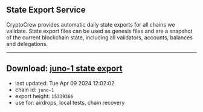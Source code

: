 ## State Export Service
CryptoCrew provides automatic daily state exports for all chains we validate. State export files can be used as genesis files and are a snapshot of the current blockchain state, including all validators, accounts, balances and delegations.

---
**Download: [juno-1 state export](https://dl-eu2.ccvalidators.com/SERVICE/juno/juno-1_export_15339366.json)**
---

- last updated: Tue Apr 09 2024 12:02:02
- chain id: `juno-1`
- export height: `15339366`
- use for: airdrops, local tests, chain recovery

